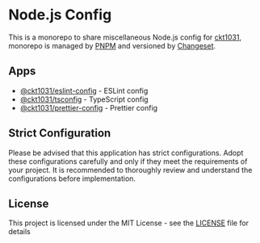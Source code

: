 # Node.js Config

This is a monorepo to share miscellaneous Node.js config for [ckt1031](https://github.com/ckt1031), monorepo is managed by [PNPM](https://pnpm.io/) and versioned by [Changeset](https://github.com/changesets/changesets).

## Apps

- [@ckt1031/eslint-config](apps/eslint-config/) - ESLint config
- [@ckt1031/tsconfig](apps/tsconfig/) - TypeScript config
- [@ckt1031/prettier-config](apps/prettier-config/) - Prettier config

## Strict Configuration

Please be advised that this application has strict configurations. Adopt these configurations carefully and only if they meet the requirements of your project. It is recommended to thoroughly review and understand the configurations before implementation.

## License

This project is licensed under the MIT License - see the [LICENSE](./LICENSE) file for details
